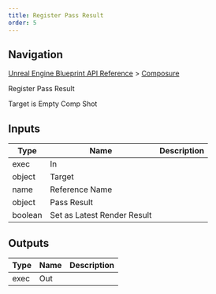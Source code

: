 ```yaml
---
title: Register Pass Result
order: 5
---
```

## Navigation

[Unreal Engine Blueprint API Reference](https://dev.epicgames.com/documentation/en-us/unreal-engine/BlueprintAPI) > [Composure](https://dev.epicgames.com/documentation/en-us/unreal-engine/BlueprintAPI/Composure)

Register Pass Result

Target is Empty Comp Shot

## Inputs

| Type | Name | Description |
| --- | --- | --- |
| exec | In |  |
| object | Target |  |
| name | Reference Name |  |
| object | Pass Result |  |
| boolean | Set as Latest Render Result |  |

## Outputs

| Type | Name | Description |
| --- | --- | --- |
| exec | Out |  |
